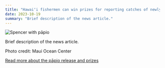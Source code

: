 ```yaml
---
title: "Hawaiʻi fishermen can win prizes for reporting catches of newly released pāpio"
date: 2023-10-19
summary: "Brief description of the news article."
---
```


![Spencer with pāpio](/images/Spencer_papio.jpeg)

Brief description of the news article.

Photo credit: Maui Ocean Center

[Read more about the pāpio release and prizes](https://www.hawaii.edu/news/2023/10/19/released-papio-himb/)